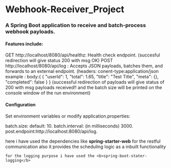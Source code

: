 <h1>Webhook-Receiver_Project</h1>

<h3>A Spring Boot application to receive and batch-process webhook payloads.</h3>

<h4>Features include:</h4>

GET http://localhost/8080/api/healthz: Health check endpoint.
(succesful redirection will give status 200 with msg OK)
POST http://localhost/8080/api/log : Accepts JSON payloads, batches them, and forwards to an external endpoint.
(headers:
    conent-type:application/json
    example : body:{
            {
            "userId": 1,
            "total": 1.65,
            "title": "Test Title",
            "meta": {},
            "completed": false
            }
    }
(successful redirection of payloads will give status of 200 with msg payloads received!! and the batch size will be printed on the console window of the run environment)


<h4>Configuration</h4>
Set environment variables or modify application.properties:

batch.size: default: 10.
batch.interval: (in milliseconds) 3000.
post.endpoint:http://localhost:8080/api/log.

here i have used the dependencies like 
    <b>spring-starter-web</b> for the restful communication
        also it provides the scheduling logic as a inbuilt functionality

    for the logging purpose i have used the <b>spring-boot-stater-logging</b>

    